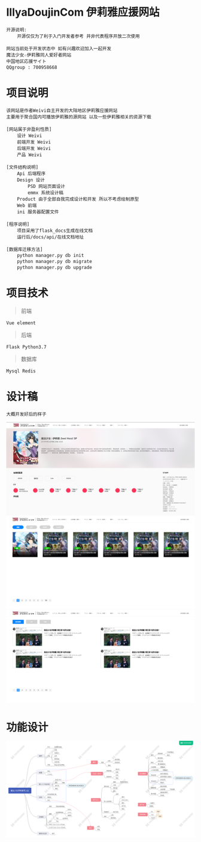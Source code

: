 # IllyaDoujinCom 伊莉雅应援网站

    开源说明:
        开源仅仅为了利于入门开发者参考 并非代表程序开放二次使用
        
    网站当前处于开发状态中 如有兴趣欢迎加入一起开发
    魔法少女☆伊莉雅同人爱好者网站
    中国地区応援サイト
    QQgroup : 700958668

# 项目说明

    该网站是作者Weivi自主开发的大陆地区伊莉雅应援网站
    主要用于聚合国内可播放伊莉雅的源网站 以及一些伊莉雅相关的资源下载

    [网站属于非盈利性质]
        设计 Weivi
        前端开发 Weivi
        后端开发 Weivi
        产品 Weivi
    
    [文件结构说明]
        Api 后端程序
        Design 设计
            PSD 网站页面设计
            emmx 系统设计稿
        Product 由于全部自我完成设计和开发 所以不考虑绘制原型
        Web 前端
        ini 服务器配置文件

    [程序说明]
        项目采用了flask_docs生成在线文档
        运行后/docs/api/在线文档地址

    [数据库迁移方法]
        python manager.py db init
        python manager.py db migrate
        python manager.py db upgrade

# 项目技术

> 前端

    Vue element

> 后端

    Flask Python3.7

> 数据库

    Mysql Redis

# 设计稿
    大概开发好后的样子
![Image text](/image/1.png)
![Image text](/image/2.png)
![Image text](/image/4.png)

# 功能设计
![Image text](/image/3.png)
